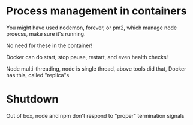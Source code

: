 # Process management in containers

You might have used nodemon, forever, or pm2, which manage node proecss,
make sure it's running.

No need for these in the container!

Docker can do start, stop pause, restart, and even health checks!

Node multi-threading, node is single thread, above tools did that, Docker
has this, called "replica"s

# Shutdown

Out of box, node and npm don't respond to "proper" termination signals